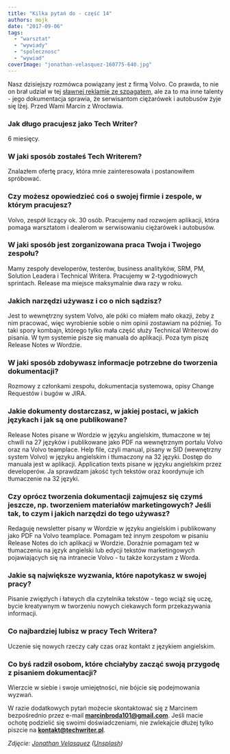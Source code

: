 ```yaml
---
title: "Kilka pytań do - część 14"
authors: mojk
date: "2017-09-06"
tags:
  - "warsztat"
  - "wywiady"
  - "spolecznosc"
  - "wywiad"
coverImage: "jonathan-velasquez-160775-640.jpg"
---
```


Nasz dzisiejszy rozmówca powiązany jest z firmą Volvo. Co prawda, to nie on brał
udział w tej
[sławnej reklamie ze szpagatem](https://www.youtube.com/watch?v=M7FIvfx5J10),
ale za to ma inne talenty - jego dokumentacja sprawia, że serwisantom ciężarówek
i autobusów żyje się lżej. Przed Wami Marcin z Wrocławia.

<!--truncate-->

### Jak długo pracujesz jako Tech Writer?

6 miesięcy.

### W jaki sposób zostałeś Tech Writerem?

Znalazłem ofertę pracy, która mnie zainteresowała i postanowiłem spróbować.

### Czy możesz opowiedzieć coś o swojej firmie i zespole, w którym pracujesz?

Volvo, zespół liczący ok. 30 osób. Pracujemy nad rozwojem aplikacji, która
pomaga warsztatom i dealerom w serwisowaniu ciężarówek i autobusów.

### W jaki sposób jest zorganizowana praca Twoja i Twojego zespołu?

Mamy zespoły developerów, testerów, business analityków, SRM, PM, Solution
Leadera i Technical Writera. Pracujemy w 2-tygodniowych sprintach. Release ma
miejsce maksymalnie dwa razy w roku.

### Jakich narzędzi używasz i co o nich sądzisz?

Jest to wewnętrzny system Volvo, ale póki co miałem mało okazji, żeby z nim
pracować, więc wyrobienie sobie o nim opinii zostawiam na później. To taki spory
kombajn, którego tylko mała część służy Technical Writerowi do pisania. W tym
systemie pisze się manuala do aplikacji. Poza tym piszę Release Notes w Wordzie.

### W jaki sposób zdobywasz informacje potrzebne do tworzenia dokumentacji?

Rozmowy z członkami zespołu, dokumentacja systemowa, opisy Change Requestów i
bugów w JIRA.

### Jakie dokumenty dostarczasz, w jakiej postaci, w jakich językach i jak są one publikowane?

Release Notes pisane w Wordzie w języku angielskim, tłumaczone w tej chwili na
27 języków i publikowane jako PDF na wewnętrznym portalu Volvo oraz na Volvo
teamplace. Help file, czyli manual, pisany w SID (wewnętrzny system Volvo) w
języku angielskim i tłumaczony na 32 języki. Dostęp do manuala jest w aplikacji.
Application texts pisane w języku angielskim przez developerów. Ja sprawdzam
jakość tych tekstów oraz koordynuje ich tłumaczenie na 32 języki.

### Czy oprócz tworzenia dokumentacji zajmujesz się czymś jeszcze, np. tworzeniem materiałów marketingowych? Jeśli tak, to czym i jakich narzędzi do tego używasz?

Redaguję newsletter pisany w Wordzie w języku angielskim i publikowany jako PDF
na Volvo teamplace. Pomagam też innym zespołom w pisaniu Release Notes do ich
aplikacji w Wordzie. Doraźnie pomagam też w tłumaczeniu na język angielski lub
edycji tekstów marketingowych pojawiających się na intranecie Volvo - tu także
korzystam z Worda.

### Jakie są największe wyzwania, które napotykasz w swojej pracy?

Pisanie zwięzłych i łatwych dla czytelnika tekstów - tego wciąż się uczę, bycie
kreatywnym w tworzeniu nowych ciekawych form przekazywania informacji.

### Co najbardziej lubisz w pracy Tech Writera?

Uczenie się nowych rzeczy cały czas oraz kontakt z językiem angielskim.

### Co byś radził osobom, które chciałyby zacząć swoją przygodę z pisaniem dokumentacji?

Wierzcie w siebie i swoje umiejętności, nie bójcie się podejmowania wyzwań.

W razie dodatkowych pytań możecie skontaktować się z Marcinem bezpośrednio przez
e-mail **[marcinbroda101@gmail.com](mailto:marcinbroda101@gmail.com)**. Jeśli
macie ochotę podzielić się swoimi doświadczeniami, nie zwlekajcie dłużej tylko
piszcie na **[kontakt@techwriter.pl](mailto:kontakt@techwriter.pl)**.

_Zdjęcie: [Jonathan Velasquez](https://unsplash.com/photos/c1ZN57GfDB0?utm_source=unsplash&utm_medium=referral&utm_content=creditCopyText) ([Unsplash](https://unsplash.com/?utm_source=unsplash&utm_medium=referral&utm_content=creditCopyText))_
